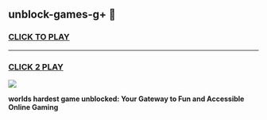 
## unblock-games-g+ 👋
<h3>
<a href="https://premium.freeplayer.one?title=unblock-games-g+&ref=14F">CLICK TO PLAY</a></h3>
<hr>

<h3>
<a href="https://premium.freeplayer.one?title=unblock-games-g+&ref=14F">CLICK 2 PLAY</a>
  
</h3>

<a href="https://premium.freeplayer.one?title=unblock-games-g+&ref=12F/"><img src="https://clearcache.store/games.png"></a>


**worlds hardest game unblocked: Your Gateway to Fun and Accessible Online Gaming**
